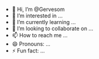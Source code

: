 - 👋 Hi, I’m @Gervesom
- 👀 I’m interested in ...
- 🌱 I’m currently learning ...
- 💞️ I’m looking to collaborate on ...
- 📫 How to reach me ...
- 😄 Pronouns: ...
- ⚡ Fun fact: ...

<!---
Gervesom/Gervesom is a ✨ special ✨ repository because its `README.md` (this file) appears on your GitHub profile.
You can click the Preview link to take a look at your changes.
--->
